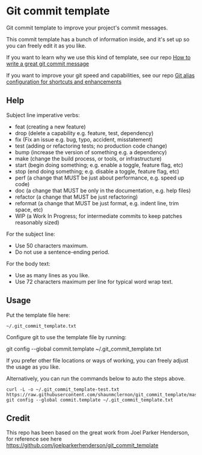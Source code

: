 # Git commit template

Git commit template to improve your project's commit messages.

This commit template has a bunch of information inside,
and it's set up so you can freely edit it as you like.

If you want to learn why we use this kind of template,
see our repo [How to write a great git commit message](https://github.com/joelparkerhenderson/git_commit_message)

If you want to improve your git speed and capabilities,
see our repo  [Git alias configuration for shortcuts and enhancements](https://github.com/gitalias/gitalias)


## Help ##

Subject line imperative verbs:

  * feat     (creating a new feature)
  * drop     (delete a capability e.g. feature, test, dependency)
  * fix      (Fix an issue e.g. bug, typo, accident, misstatement)
  * test     (adding or refactoring tests; no production code change)
  * bump     (increase the version of something e.g. a dependency)
  * make     (change the build process, or tools, or infrastructure)
  * start    (begin doing something; e.g. enable a toggle, feature flag, etc)
  * stop     (end doing something; e.g. disable a toggle, feature flag, etc)
  * perf     (a change that MUST be just about performance, e.g. speed up code)
  * doc      (a change that MUST be only in the documentation, e.g. help files)
  * refactor (a change that MUST be just refactoring)
  * reformat (a change that MUST be just format, e.g. indent line, trim space, etc)
  * WIP      (a Work In Progress; for intermediate commits to keep patches reasonably sized)

For the subject line:
  * Use 50 characters maximum.
  * Do not use a sentence-ending period.

For the body text:
  * Use as many lines as you like.
  * Use 72 characters maximum per line for typical word wrap text.


## Usage ##

Put the template file here:

    ~/.git_commit_template.txt

Configure git to use the template file by running:

  git config --global commit.template ~/.git_commit_template.txt

If you prefer other file locations or ways of working,
you can freely adjust the usage as you like.

Alternatively, you can run the commands below to auto the steps above.

    curl -L -o ~/.git_commit_template-test.txt https://raw.githubusercontent.com/shaunmclernon/git_commit_template/master/git_commit_template.txt
    git config --global commit.template ~/.git_commit_template.txt


## Credit

This repo has been based on the great work from Joel Parker Henderson, for reference see here https://github.com/joelparkerhenderson/git_commit_template
